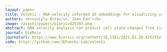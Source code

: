 ```yaml
---
layout: paper
title: VeloViz - RNA-velocity informed 2D embeddings for visualizing cellular trajectories
authors: <b><u>Lyla Atta</u>, Jean Fan^</b>
image: /assets/papers/biorxiv425293.png
abstract: RNA velocity analysis can predict cell state changes from single cell transcriptomics data. To interpret these cell state changes as part of underlying cellular trajectories, current approaches rely on visualization with 2D embeddings derived from principal components, t-distributed stochastic neighbor embedding, among others. However, these 2D embeddings can yield different representations of the underlying trajectories, hindering the interpretation of cell state changes. To address this challenge, we developed VeloViz to create RNA-velocity-informed 2D embeddings. We show that by taking into consideration the predicted future transcriptional states from RNA velocity analysis, VeloViz can help ensure a more reliable representation of underlying cellular trajectories. 
journal: bioRxiv
journalurl: https://www.biorxiv.org/content/10.1101/2021.01.28.425293v1
code: https://github.com/JEFworks-Lab/veloviz
---
```

